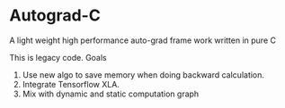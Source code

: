 # Autograd-C
A light weight high performance auto-grad frame work written in pure C

This is legacy code.
Goals
1. Use new algo to save memory when doing backward calculation.
2. Integrate Tensorflow XLA.
3. Mix with dynamic and static computation graph

